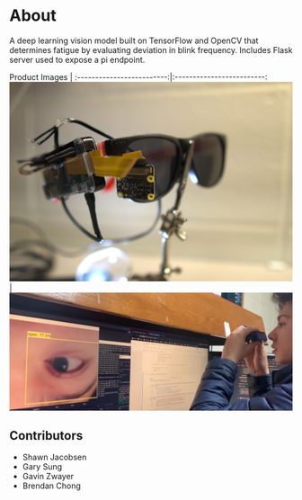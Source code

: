 # About
A deep learning vision model built on TensorFlow and OpenCV that determines fatigue by evaluating deviation in blink frequency. Includes Flask server used to expose a pi endpoint.

Product Images | 
:-------------------------:|:-------------------------:
![product-image](https://github.com/shawn-jacobsen/makeOHIO-2021/blob/main/product-image.jpg)  |  ![using the product - image](https://github.com/shawn-jacobsen/makeOHIO-2021/blob/main/image1.png)

## Contributors
- Shawn Jacobsen
- Gary Sung
- Gavin Zwayer
- Brendan Chong
